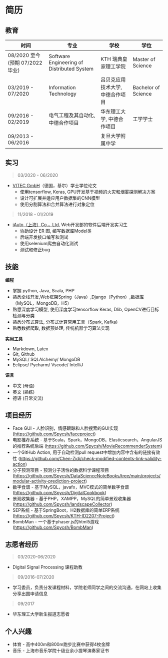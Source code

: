 <h1> 简历 <a class="btn" href="#" style="text-align:right" onclick="  // 改变当前语言。en=>cn, cn=>en
  var markdownPath = 'content.md';
  var language = localStorage.getItem('locale') || window.navigator.language.toLowerCase() || 'en';
  if (language.indexOf('zh-') !== -1) {
      markdownPath = '../content.md';
      localStorage.setItem('locale', 'en');
  }else{
    markdownPath = '../content_zh-cn.md'
    localStorage.setItem('locale', 'zh-cn');
  }
  getMarkdown(markdownPath);">
  <i class="fa fa-language" title="change language" aria-hidden="true"></i></a>
</h1> 

## 教育


|**时间** |**专业** |**学校**|**学位** |
| - | - |- | - |
|08/2020 至今(预期 07/2022 毕业)|Software Engineering of Distributed System|KTH 瑞典皇家理工学院|Master of Science|
|03/2019 - 07/2020|Information Technology| 吕贝克应用技术大学, 中德合作项目|Bachelor of Science|
|09/2016 - 02/2019|电气工程及其自动化, 中德合作项目|华东理工大学, 中德合作项目|工学学士|
|09/2013 - 06/2016||复旦大学附属中学||

## 实习 

> 03/2020 - 06/2020 

- [VITEC GmbH](https://www.vitec.com/home)（德国，基尔）学士学位论文  
  - 使用tensorflow, Keras, GPU开发基于视频的火灾和烟雾探测解决方案
  - 设计可扩展并适应用户数据集的CNN模型 
  - 使用分割算法和合并算法进行对象定位

> 11/2018 - 01/2019
- [iAuto（上海）Co.，Ltd.](https://www.iauto.com/) Web开发部的软件后端开发实习生
    - 协助设计 ER 图, 编写数据库Model类
    - 后端开发接口编写和测试
    - 使用selenium爬虫自动化测试
    - 测试和修正bug

## 技能

**编程**

- 掌握 python, Java, Scala, PHP
- 熟悉全栈开发,Web框架Spring（Java）,Django（Python）,数据库（MySQL，MongoDB，H5）
- 熟悉深度学习模型, 使用深度学习tensorflow Keras, Dlib, OpenCV进行目标检测与分类
- 熟悉分布式算法, 分布式计算常用工具（Spark, Kafka)
- 熟悉数据爬取, 数据预处理, 传统机器学习算法实现


**实用工具**

- Markdown, Latex 
- Git, Github 
- MySQL/ SQLAlchemy/ MongoDB 
- Eclipse/ Pycharm/ Vscode/ IntelliJ 

**语言** 

- 中文 (母语)
- 英文 (熟练) 
- 德语 (日常交流)


## 项目经历

- Face GUI - 人脸识别，情感跟踪和人脸搜索的GUI实现 (https://github.com/Spycsh/faceproject)
- 电影推荐系统 - 基于Scala，Spark，MongoDB，Elasticsearch，AngularJS的推荐系统后端 (https://github.com/Spycsh/MovieRecommenderSystem)
- 一个GitHub Action, 用于自动检测pull request中增加内容中含有的链接有效性 (https://github.com/Chen-Zidi/check-modified-contents-link-validity-action)
- 分子预测项目 - 预测分子活性的数据科学课程项目 (https://github.com/Spycsh/DataScienceNoteBooks/tree/main/projects/modular-activity-prediction-project)
- 数字食谱 - 基于MySQL，javafx，MVC模式的简单数字食谱 (https://github.com/Spycsh/DigitalCookbook)
- 景观收集器 - 基于PHP，XAMPP，MySQL的简单景观收集器 (https://github.com/Spycsh/landscapeCollector)
- SEP系统 - 基于SpringBoot，H2数据库的简单ERP系统 (https://github.com/Spycsh/KTH-ID2207-Project)
- BombMan - 一个基于phaser.js的html5游戏 (https://github.com/Spycsh/BombMan)


## 志愿者经历
> 03/2020-06/2020

- Digital Signal Processing 课程助教

> 09/2016-07/2020

- 学习委员，负责分发课程材料，学院老师同学之间的交流沟通，在网站上收集分享出国申请信息

> 09/2017
- 华东理工大学新生报道志愿者

## 个人兴趣

- 体育 - 高中400m和800m跑步比赛中获得4枚金牌
- 音乐 - 上海市音乐学院十级业余小提琴演奏家证书

